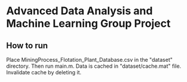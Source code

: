 # Advanced Data Analysis and Machine Learning Group Project

## How to run
Place MiningProcess_Flotation_Plant_Database.csv in the "dataset" directory.
Then run main.m.
Data is cached in "dataset/cache.mat" file. Invalidate cache by deleting it.
